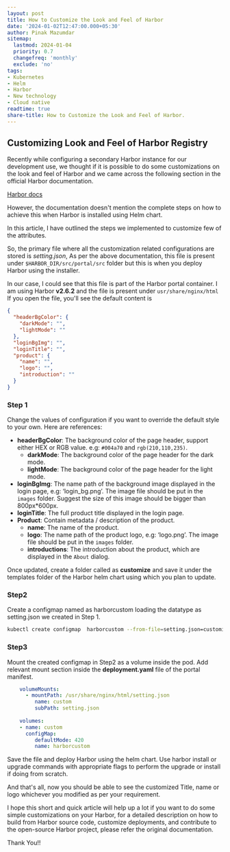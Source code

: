 ```yaml
---
layout: post
title: How to Customize the Look and Feel of Harbor
date: '2024-01-02T12:47:00.000+05:30'
author: Pinak Mazumdar
sitemap:
  lastmod: 2024-01-04
  priority: 0.7
  changefreq: 'monthly'
  exclude: 'no'
tags:
- Kubernetes
- Helm
- Harbor
- New technology
- Cloud native
readtime: true
share-title: How to Customize the Look and Feel of Harbor.
---
```

## Customizing Look and Feel of Harbor Registry

Recently while configuring a secondary Harbor instance for our development use, we thought if it is possible to do some customizations on the look and feel of Harbor and we came across the following section in the official Harbor documentation.

[Harbor docs](https://goharbor.io/docs/2.10.0/build-customize-contribute/customize-look-feel/)  

However, the documentation doesn't mention the complete steps on how to achieve this when Harbor is installed using Helm chart.

In this article, I have outlined the steps we implemented to customize few of the attributes.

So, the primary file where all the customization related configurations are stored is *setting.json*, As per the above documentation, this file is present under `$HARBOR_DIR/src/portal/src` folder but this is when you deploy Harbor using the installer. 

In our case, I could see that this file is part of the Harbor portal container. I am using Harbor **v2.6.2** and the file is present under `usr/share/nginx/html`
If you open the file, you'll see the default content is 

```json
{
  "headerBgColor": {
    "darkMode": "",
    "lightMode": ""
  },
  "loginBgImg": "",
  "loginTitle": "",
  "product": {
    "name": "",
    "logo": "",
    "introduction": ""
  }
}
```
	
### Step 1 

Change the values of configuration if you want to override the default style to your own. Here are references:

-   **headerBgColor**: The background color of the page header, support either HEX or RGB value. e.g:  `#004a70`  and  `rgb(210,110,235)`.
    -   **darkMode**: The background color of the page header for the dark mode.
    -   **lightMode**: The background color of the page header for the light mode.
-   **loginBgImg**: The name path of the background image displayed in the login page, e.g: ‘login_bg.png’. The image file should be put in the  `images`  folder. Suggest the size of this image should be bigger than 800px*600px.
-   **loginTitle**: The full product title displayed in the login page.
-   **Product**: Contain metadata / description of the product.
    -   **name**: The name of the product.
    -   **logo**: The name path of the product logo, e.g: ‘logo.png’. The image file should be put in the  `images`  folder.
    -   **introductions**: The introduction about the product, which are displayed in the  `About`  dialog.

Once updated, create a folder called as **customize** and save it under the templates folder of the Harbor helm chart using which you plan to update.


### Step2

Create a configmap named as harborcustom loading the datatype as setting.json  we created in Step 1.

```bash
kubectl create configmap  harborcustom --from-file=setting.json=customize/setting.json --namespace <NAMESPACE>
```

### Step3

Mount the created configmap in Step2 as a volume inside the pod.
Add relevant mount section inside the **deployment.yaml** file of the portal manifest.

```yaml
    volumeMounts:
      - mountPath: /usr/share/nginx/html/setting.json
         name: custom
         subPath: setting.json
    
    volumes:
    - name: custom
      configMap:
         defaultMode: 420
         name: harborcustom       
```

Save the file and deploy Harbor using the helm chart. Use harbor install or upgrade commands with appropriate flags to perform the upgrade or install if doing from scratch. 

And that's all, now you should be able to see the customized Title, name or logo whichever you modified as per your requirement.

I hope this short and quick article will help up a lot if you want to do some simple customizations on your Harbor, for a detailed description on how to build from Harbor source code, customize deployments, and contribute to the open-source Harbor project, please refer the original documentation.

Thank You!!
